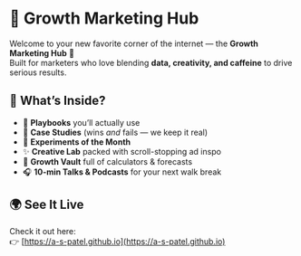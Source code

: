 # 🌱 Growth Marketing Hub

Welcome to your new favorite corner of the internet — the **Growth Marketing Hub** 🎯  
Built for marketers who love blending **data, creativity, and caffeine** to drive serious results.

## 🎒 What’s Inside?

- 📘 **Playbooks** you’ll actually use
- 🧠 **Case Studies** (wins *and* fails — we keep it real)
- 🔬 **Experiments of the Month**
- ✨ **Creative Lab** packed with scroll-stopping ad inspo
- 🧰 **Growth Vault** full of calculators & forecasts
- 🎧 **10-min Talks & Podcasts** for your next walk break

## 🌍 See It Live

Check it out here:  
👉 [https://a-s-patel.github.io](https://a-s-patel.github.io)
